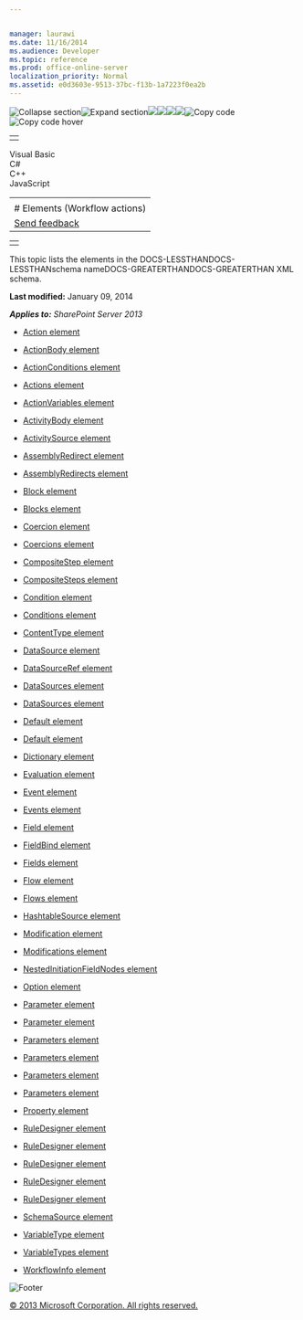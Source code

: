 ```yaml
---


manager: laurawi
ms.date: 11/16/2014
ms.audience: Developer
ms.topic: reference
ms.prod: office-online-server
localization_priority: Normal
ms.assetid: e0d3603e-9513-37bc-f13b-1a7223f0ea2b
---
```


![Collapse
section](../icons/collapse_all.gif "Collapse section")![Expand
section](../icons/expand_all.gif "Expand section")![](../icons/collapse_all.gif)![](../icons/expand_all.gif)![](../icons/dropdown.gif)![](../icons/dropdownHover.gif)![Copy
code](../icons/copycode.gif "Copy code")![Copy code
hover](../icons/copycodeHighlight.gif "Copy code hover")
<table>
<tbody>
<tr class="odd">
<td align="left"></td>
</tr>
</tbody>
</table>

Visual Basic  
C\#  
C++  
JavaScript  

<table>
<tbody>
<tr class="odd">
<td align="left"><span id="runningHeaderText"></span></td>
</tr>
<tr class="even">
<td align="left"># Elements (Workflow actions)</td>
</tr>
<tr class="odd">
<td align="left"><span id="headfeedbackarea" class="feedbackhead"><a href="javascript:SubmitFeedback(&#39;docthis@Microsoft.com&#39;,&#39;&#39;,&#39;&#39;,&#39;&#39;,&#39;1.0.18082.1225&#39;,&#39;%0\dThank%20you%20for%20your%20feedback.%20The%20developer%20writing%20teams%20use%20your%20feedback%20to%20improve%20documentation.%20While%20we%20are%20reviewing%20your%20feedback,%20we%20may%20send%20you%20e-mail%20to%20ask%20for%20clarification%20or%20feedback%20on%20a%20solution.%20We%20do%20not%20use%20your%20e-mail%20address%20for%20any%20other%20purpose%20and%20we%20delete%20it%20after%20we%20finish%20our%20review.%0\AFor%20further%20information%20about%20the%20privacy%20policies%20of%20Microsoft,%20please%20see%20http://privacy.microsoft.com/en-us/default.aspx.%0\A%0\d&#39;,&#39;Customer%20feedback&#39;);">Send feedback</a></span></td>
</tr>
</tbody>
</table>

<table>
<colgroup>
<col width="100%" />
</colgroup>
<tbody>
<tr class="odd">
<td align="left"></td>
</tr>
</tbody>
</table>

This topic lists the elements in the DOCS-LESSTHANDOCS-LESSTHANschema
nameDOCS-GREATERTHANDOCS-GREATERTHAN XML schema.

**Last modified:** January 09, 2014

***Applies to:** SharePoint Server 2013*

-   [Action element](action-element-actions-elementworkflowinfo-elementaction4.htm)

-   [ActionBody element](actionbody-element-action-elementactions-elementworkflowinfo-elementaction4.htm)

-   [ActionConditions element](actionconditions-element-action-elementactions-elementworkflowinfo-elementaction.htm)

-   [Actions element](actions-element-workflowinfo-elementaction4.htm)

-   [ActionVariables element](actionvariables-element-action-elementactions-elementworkflowinfo-elementaction4.htm)

-   [ActivityBody element](activitybody-element-parameter-elementcoercionparameterstype-complextypeaction4.htm)

-   [ActivitySource element](activitysource-element-evaluation-elementdatasourcetype-complextypeaction4.htm)

-   [AssemblyRedirect element](assemblyredirect-element-assemblyredirects-elementworkflowinfo-elementaction4.htm)

-   [AssemblyRedirects
    element](assemblyredirects-element-workflowinfo-elementaction4.htm)

-   [Block element](block-element-blocks-elementworkflowinfo-elementaction4.htm)

-   [Blocks element](blocks-element-workflowinfo-elementaction4.htm)

-   [Coercion element](coercion-element-coercions-elementworkflowinfo-elementaction4.htm)

-   [Coercions element](coercions-element-workflowinfo-elementaction4.htm)

-   [CompositeStep element](compositestep-element-compositesteps-elementworkflowinfo-elementaction4.htm)

-   [CompositeSteps element](compositesteps-element-workflowinfo-elementaction4.htm)

-   [Condition element](condition-element-conditions-elementworkflowinfo-elementaction4.htm)

-   [Conditions element](conditions-element-workflowinfo-elementaction4.htm)

-   [ContentType element](contenttype-element-schemasource-elementdatasourcetype-complextypeaction4.htm)

-   [DataSource element](datasource-element-datasourcestype-complextypeaction4.htm)

-   [DataSourceRef element](datasourceref-element-fieldbind-elementruledesignertype-complextypeaction4.htm)

-   [DataSources element](datasources-element-compositestep-elementcompositesteps-elementworkflowinfo-elem.htm)

-   [DataSources element](datasources-element-action-elementactions-elementworkflowinfo-elementaction4.htm)

-   [Default element](default-element-conditions-elementworkflowinfo-elementaction4.htm)

-   [Default element](default-element-actions-elementworkflowinfo-elementaction4.htm)

-   [Dictionary element](dictionary-element-schemasource-elementdatasourcetype-complextypeaction4.htm)

-   [Evaluation element](evaluation-element-datasourcetype-complextypeaction4.htm)

-   [Event element](event-element-events-elementworkflowinfo-elementaction4.htm)

-   [Events element](events-element-workflowinfo-elementaction4.htm)

-   [Field element](field-element-fields-elementschemasource-elementdatasourcetype-complextypeaction.htm)

-   [FieldBind element](fieldbind-element-ruledesignertype-complextypeaction4.htm)

-   [Fields element](fields-element-schemasource-elementdatasourcetype-complextypeaction4.htm)

-   [Flow element](flow-element-flows-elementworkflowinfo-elementaction4.htm)

-   [Flows element](flows-element-workflowinfo-elementaction4.htm)

-   [HashtableSource element](hashtablesource-element-evaluation-elementdatasourcetype-complextypeaction4.htm)

-   [Modification element](modification-element-modifications-elementaction-elementactions-elementworkflowi.htm)

-   [Modifications element](modifications-element-action-elementactions-elementworkflowinfo-elementaction4.htm)

-   [NestedInitiationFieldNodes
    element](nestedinitiationfieldnodes-element-schemasource-elementdatasourcetype-complextyp.htm)

-   [Option element](option-element-fieldbind-elementruledesignertype-complextypeaction4.htm)

-   [Parameter element](parameter-element-parameterstype-complextypeaction4.htm)

-   [Parameter element](parameter-element-coercionparameterstype-complextypeaction4.htm)

-   [Parameters element](parameters-element-flow-elementflows-elementworkflowinfo-elementaction4.htm)

-   [Parameters element](parameters-element-condition-elementconditions-elementworkflowinfo-elementaction.htm)

-   [Parameters element](parameters-element-action-elementactions-elementworkflowinfo-elementaction4.htm)

-   [Parameters element](parameters-element-coercion-elementcoercions-elementworkflowinfo-elementaction4.htm)

-   [Property element](property-element-propertiestype-complextypeaction4.htm)

-   [RuleDesigner element](ruledesigner-element-flow-elementflows-elementworkflowinfo-elementaction4.htm)

-   [RuleDesigner element](ruledesigner-element-action-elementactions-elementworkflowinfo-elementaction4.htm)

-   [RuleDesigner element](ruledesigner-element-default-elementconditions-elementworkflowinfo-elementaction.htm)

-   [RuleDesigner element](ruledesigner-element-condition-elementconditions-elementworkflowinfo-elementacti.htm)

-   [RuleDesigner element](ruledesigner-element-defaultelementtype-complextypeaction4.htm)

-   [SchemaSource element](schemasource-element-datasourcetype-complextypeaction4.htm)

-   [VariableType element](variabletype-element-variabletypes-elementworkflowinfo-elementaction4.htm)

-   [VariableTypes element](variabletypes-element-workflowinfo-elementaction4.htm)

-   [WorkflowInfo element](workflowinfo-element-action4.htm)

![Footer](../icons/footer.gif "Footer")

[© 2013 Microsoft Corporation. All rights
reserved.](office-2013-documentation-copyright-notice.htm)



